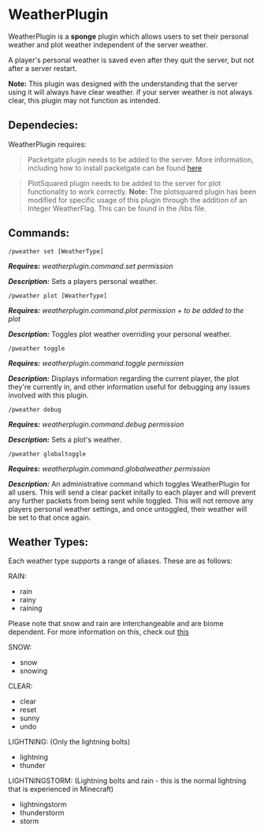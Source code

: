 # WeatherPlugin

WeatherPlugin is a **sponge** plugin which allows users to set their personal weather and plot weather independent of 
the server weather.

A player's personal weather is saved even after they quit the server, but not after a server restart.

**Note:** This plugin was designed with the understanding that the server using it will always have clear weather. 
if your server weather is not always clear, this plugin may not function as intended.

## Dependecies:
WeatherPlugin requires:

> Packetgate plugin needs to be added to the server.
More information, including how to install packetgate can be found [here](https://github.com/CrushedPixel/PacketGate)

> PlotSquared plugin needs to be added to the server for plot functionality to work correctly.
**Note:** The plotsquared plugin has been modified for specific usage of this plugin through the addition of an Integer WeatherFlag. 
This can be found in the /libs file.

## Commands:

```
/pweather set [WeatherType]
```
***Requires:*** *weatherplugin.command.set permission*

***Description:*** Sets a players personal weather.

```
/pweather plot [WeatherType]
```
***Requires:*** *weatherplugin.command.plot permission + to be added to the plot*

***Description:*** Toggles plot weather overriding your personal weather. 

```
/pweather toggle
```
***Requires:*** *weatherplugin.command.toggle permission*

***Description:*** Displays information regarding the current player, the plot they're currently in, and other information
useful for debugging any issues involved with this plugin.

```
/pweather debug
```
***Requires:*** *weatherplugin.command.debug permission*

***Description:*** Sets a plot's weather. 

```
/pweather globaltoggle
```
***Requires:*** *weatherplugin.command.globalweather permission*

***Description:*** An administrative command which toggles WeatherPlugin for all users. This will send a clear packet initally to each player and will prevent any further packets from being sent while toggled. This will not remove any players personal weather settings, and once untoggled, their weather will be set to that once again.

## Weather Types:

Each weather type supports a range of aliases. These are as follows:

RAIN:
- rain
- rainy
- raining

Please note that snow and rain are interchangeable and are biome dependent. For more information on this, check out [this](https://minecraft.gamepedia.com/Snowfall)

SNOW:
- snow
- snowing

CLEAR:
- clear
- reset
- sunny
- undo

LIGHTNING: (Only the lightning bolts)
- lightning
- thunder

LIGHTNINGSTORM: (Lightning bolts and rain - this is the normal lightning that is experienced in Minecraft)
- lightningstorm
- thunderstorm
- storm
